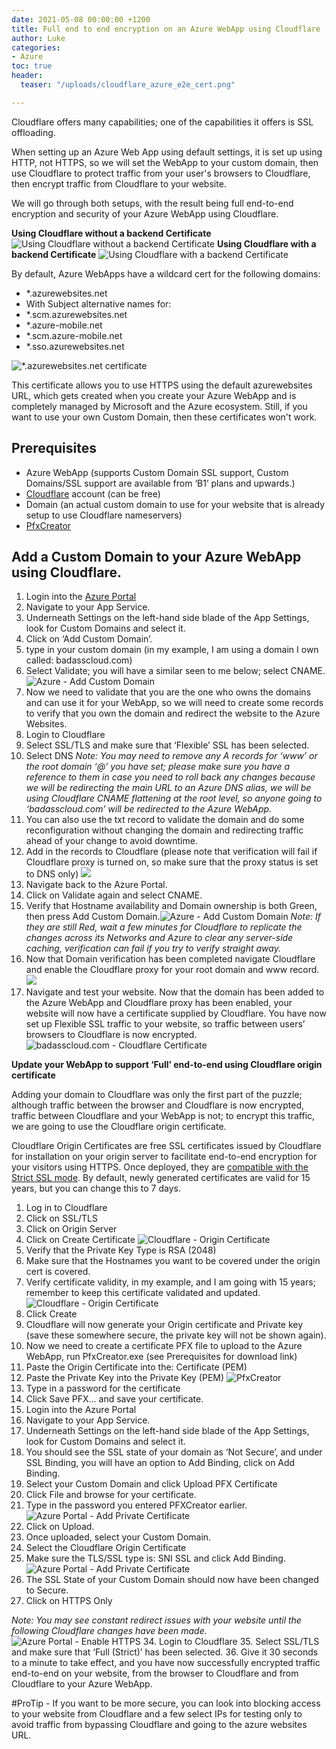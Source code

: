 ```yaml
---
date: 2021-05-08 00:00:00 +1200
title: Full end to end encryption on an Azure WebApp using Cloudflare
author: Luke
categories:
- Azure
toc: true
header:
  teaser: "/uploads/cloudflare_azure_e2e_cert.png"

---
```

Cloudflare offers many capabilities; one of the capabilities it offers is SSL offloading.

When setting up an Azure Web App using default settings, it is set up using HTTP, not HTTPS, so we will set the WebApp to your custom domain, then use Cloudflare to protect traffic from your user's browsers to Cloudflare, then encrypt traffic from Cloudflare to your website.

We will go through both setups, with the result being full end-to-end encryption and security of your Azure WebApp using Cloudflare.

**Using Cloudflare without a backend Certificate** ![Using Cloudflare without a backend Certificate](/uploads/cloudflare_azure_brokensslchain.png "Using Cloudflare without a backend Certificate") **Using Cloudflare with a backend Certificate** ![Using Cloudflare with a backend Certificate](/uploads/cloudflare_azure_e2e_cert.png "Using Cloudflare with a backend Certificate")

By default, Azure WebApps have a wildcard cert for the following domains:

* *.azurewebsites.net
* With Subject alternative names for:
* *.scm.azurewebsites.net
* *.azure-mobile.net
* *.scm.azure-mobile.net
* *.sso.azurewebsites.net

![*.azurewebsites.net certificate](/uploads/azurewebsitescertificates.png "*.azurewebsites.net certificate")

This certificate allows you to use HTTPS using the default azurewebsites URL, which gets created when you create your Azure WebApp and is completely managed by Microsoft and the Azure ecosystem. Still, if you want to use your own Custom Domain, then these certificates won't work.

## Prerequisites

* Azure WebApp (supports Custom Domain SSL support, Custom Domains/SSL support are available from ‘B1’ plans and upwards.)
* [Cloudflare](https://www.cloudflare.com/en-gb/ "Cloudflare") account (can be free)
* Domain (an actual custom domain to use for your website that is already setup to use Cloudflare nameservers)
* [PfxCreator](https://github.com/georg-jung/PfxCreator "PFXCreator GitHub Repository")

## Add a Custom Domain to your Azure WebApp using Cloudflare.

 1. Login into the [Azure Portal](https://portal.azure.com/#blade/HubsExtension/BrowseResource/resourceType/Microsoft.Web%2Fsites "Azure Portal - App Services")
 2. Navigate to your App Service.
 3. Underneath Settings on the left-hand side blade of the App Settings, look for Custom Domains and select it.
 4. Click on ‘Add Custom Domain’.
 5. type in your custom domain (in my example, I am using a domain I own called: badasscloud.com)
 6. Select Validate; you will have a similar seen to me below; select CNAME. ![Azure - Add Custom Domain](/uploads/AzureAppService_AddCustomDomain.png "Azure - Add Custom Domain")
 7. Now we need to validate that you are the one who owns the domains and can use it for your WebApp, so we will need to create some records to verify that you own the domain and redirect the website to the Azure Websites.
 8. Login to Cloudflare
 9. Select SSL/TLS and make sure that ‘Flexible’ SSL has been selected.
10. Select DNS _Note: You may need to remove any A records for ‘www’ or the root domain ‘@’ you have set; please make sure you have a reference to them in case you need to roll back any changes because we will be redirecting the main URL to an Azure DNS alias, we will be using Cloudflare CNAME flattening at the root level, so anyone going to ‘badasscloud.com’ will be redirected to the Azure WebApp._
11. You can also use the txt record to validate the domain and do some reconfiguration without changing the domain and redirecting traffic ahead of your change to avoid downtime.
12. Add in the records to Cloudflare (please note that verification will fail if Cloudflare proxy is turned on, so make sure that the proxy status is set to DNS only) ![](/uploads/badassclouddns_azureverification.png)
13. Navigate back to the Azure Portal.
14. Click on Validate again and select CNAME.
15. Verify that Hostname availability and Domain ownership is both Green, then press Add Custom Domain.![Azure - Add Custom Domain](/uploads/AzureAppService_AddCustomDomain_VerificationComplete.png "Azure - Add Custom Domain") _Note: If they are still Red, wait a few minutes for Cloudflare to replicate the changes across its Networks and Azure to clear any server-side caching, verification can fail if you try to verify straight away._
16. Now that Domain verification has been completed navigate Cloudflare and enable the Cloudflare proxy for your root domain and www record. ![](/uploads/badassclouddns_postazureverification.png)
17. Navigate and test your website. Now that the domain has been added to the Azure WebApp and Cloudflare proxy has been enabled, your website will now have a certificate supplied by Cloudflare. You have now set up Flexible SSL traffic to your website, so traffic between users’ browsers to Cloudflare is now encrypted. ![badasscloud.com - Cloudflare Certificate](/uploads/badasscloud_Azure_Cloudflarefront.png "badasscloud.com - Cloudflare Certificate")

**Update your WebApp to support ‘Full’ end-to-end using Cloudflare origin certificate**

Adding your domain to Cloudflare was only the first part of the puzzle; although traffic between the browser and Cloudflare is now encrypted, traffic between Cloudflare and your WebApp is not; to encrypt this traffic, we are going to use the Cloudflare origin certificate.

Cloudflare Origin Certificates are free SSL certificates issued by Cloudflare for installation on your origin server to facilitate end-to-end encryption for your visitors using HTTPS. Once deployed, they are [compatible with the Strict SSL mode](https://developers.cloudflare.com/ssl/origin-configuration/ssl-modes#strict). By default, newly generated certificates are valid for 15 years, but you can change this to 7 days.

 1. Log in to Cloudflare
 2. Click on SSL/TLS
 3. Click on Origin Server
 4. Click on Create Certificate ![Cloudflare - Origin Certificate](/uploads/Cloudflare_OriginCert1.png "Cloudflare - Origin Certificate")
 5. Verify that the Private Key Type is RSA (2048)
 6. Make sure that the Hostnames you want to be covered under the origin cert is covered.
 7. Verify certificate validity, in my example, and I am going with 15 years; remember to keep this certificate validated and updated. ![Cloudflare - Origin Certificate](/uploads/Cloudflare_OriginCert2.png "Cloudflare - Origin Certificate")
 8. Click Create
 9. Cloudflare will now generate your Origin certificate and Private key (save these somewhere secure, the private key will not be shown again).
10. Now we need to create a certificate PFX file to upload to the Azure WebApp, run PfxCreator.exe (see Prerequisites for download link)
11. Paste the Origin Certificate into the: Certificate (PEM)
12. Paste the Private Key into the Private Key (PEM) ![PfxCreator](/uploads/PfxCreator.png "PfxCreator")
13. Type in a password for the certificate
14. Click Save PFX… and save your certificate.
15. Login into the Azure Portal
16. Navigate to your App Service.
17. Underneath Settings on the left-hand side blade of the App Settings, look for Custom Domains and select it.
18. You should see the SSL state of your domain as ‘Not Secure’, and under SSL Binding, you will have an option to Add Binding, click on Add Binding.
19. Select your Custom Domain and click Upload PFX Certificate
20. Click File and browse for your certificate.
21. Type in the password you entered PFXCreator earlier. ![Azure Portal - Add Private Certificate](/uploads/AzureWebApp-Cloudflare_OriginCert_AddBinding1.png.png "Azure Portal - Add Private Certificate")
22. Click on Upload.
23. Once uploaded, select your Custom Domain.
24. Select the Cloudflare Origin Certificate
25. Make sure the TLS/SSL type is: SNI SSL and click Add Binding. ![Azure Portal - Add Private Certificate](/uploads/AzureWebApp-Cloudflare_OriginCert_AddBinding3.png.png "Azure Portal - Add Private Certificate")
26. The SSL State of your Custom Domain should now have been changed to Secure.
27. Click on HTTPS Only

_Note: You may see constant redirect issues with your website until the following Cloudflare changes have been made._ ![Azure Portal - Enable HTTPS](/uploads/AzureWebApp-Cloudflare_OriginCert_AddBinding4.png "Azure Portal - Enable HTTPS") 34. Login to Cloudflare 35. Select SSL/TLS and make sure that ‘Full (Strict)’ has been selected. 36. Give it 30 seconds to a minute to take effect, and you have now successfully encrypted traffic end-to-end on your website, from the browser to Cloudflare and from Cloudflare to your Azure WebApp.

\#ProTip - If you want to be more secure, you can look into blocking access to your website from Cloudflare and a few select IPs for testing only to avoid traffic from bypassing Cloudflare and going to the azure websites URL.